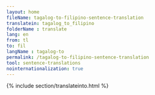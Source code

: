 ```yaml
---
layout: home
fileName: tagalog-to-filipino-sentence-translation
translatein: tagalog_to_filipino
folderName : translate
lang: en
from: tl
to: fil
langName : tagalog-to
permalink: /tagalog-to-filipino-sentence-translation
tool: sentence-translations
nointernationalization: true
---
```

{% include section/translateinto.html %}
